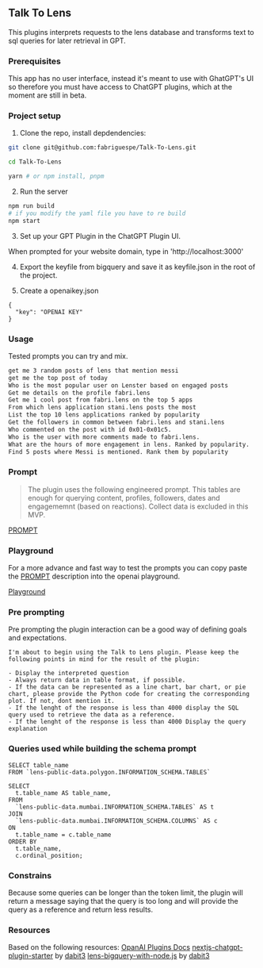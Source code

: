 ## Talk To Lens

This plugins interprets requests to the lens database and transforms text to sql queries for later retrieval in GPT.

### Prerequisites

This app has no user interface, instead it's meant to use with GhatGPT's UI so therefore you must have access to ChatGPT plugins, which at the moment are still in beta.

### Project setup

1. Clone the repo, install depdendencies:

```sh
git clone git@github.com:fabriguespe/Talk-To-Lens.git

cd Talk-To-Lens

yarn # or npm install, pnpm
```

2. Run the server

```sh
npm run build
# if you modify the yaml file you have to re build
npm start
```

3. Set up your GPT Plugin in the ChatGPT Plugin UI.

When prompted for your website domain, type in 'http://localhost:3000'

4. Export the keyfile from bigquery and save it as keyfile.json in the root of the project.

5. Create a openaikey.json 
```
{
  "key": "OPENAI KEY"
}
```

### Usage

Tested prompts you can try and mix.

```sh
get me 3 random posts of lens that mention messi
get me the top post of today
Who is the most popular user on Lenster based on engaged posts
Get me details on the profile fabri.lens
Get me 1 cool post from fabri.lens on the top 5 apps
From which lens application stani.lens posts the most
List the top 10 lens applications ranked by popularity
Get the followers in common between fabri.lens and stani.lens
Who commented on the post with id 0x01-0x01c5.
Who is the user with more comments made to fabri.lens.
What are the hours of more engagement in lens. Ranked by popularity.
Find 5 posts where Messi is mentioned. Rank them by popularity
```

### Prompt

> The plugin uses the following engineered prompt. This tables are enough for querying content, profiles, followers, dates and engagememnt (based on reactions). Collect data is excluded in this MVP.

[PROMPT](/PROMPT.md)

### Playground

For a more advance and fast way to test the prompts you can copy paste the [PROMPT](/PROMPT.md) description into the openai playground.

[Playground](https://platform.openai.com/playground?mode=chat)

### Pre prompting

Pre prompting the plugin interaction can be a good way of defining goals and expectations.

```
I'm about to begin using the Talk to Lens plugin. Please keep the following points in mind for the result of the plugin:

- Display the interpreted question
- Always return data in table format, if possible.
- If the data can be represented as a line chart, bar chart, or pie chart, please provide the Python code for creating the corresponding plot. If not, dont mention it.
- If the lenght of the response is less than 4000 display the SQL query used to retrieve the data as a reference.
- If the lenght of the response is less than 4000 Display the query explanation
```

### Queries used while building the schema prompt

```
SELECT table_name
FROM `lens-public-data.polygon.INFORMATION_SCHEMA.TABLES`
```

```
SELECT
  t.table_name AS table_name,
FROM
  `lens-public-data.mumbai.INFORMATION_SCHEMA.TABLES` AS t
JOIN
  `lens-public-data.mumbai.INFORMATION_SCHEMA.COLUMNS` AS c
ON
  t.table_name = c.table_name
ORDER BY
  t.table_name,
  c.ordinal_position;

```

### Constrains
Because some queries can be longer than the token limit, the plugin will return a message saying that the query is too long and will provide the query as a reference and return less results.

### Resources
Based on the following resources:
[OpanAI Plugins Docs](https://platform.openai.com/docs/plugins/introduction)
[nextjs-chatgpt-plugin-starter](https://github.com/dabit3/nextjs-chatgpt-plugin-starter) by [dabit3](https://github.com/dabit3)
[lens-bigquery-with-node.js](https://github.com/dabit3/lens-bigquery-with-node.js) by [dabit3](https://github.com/dabit3)